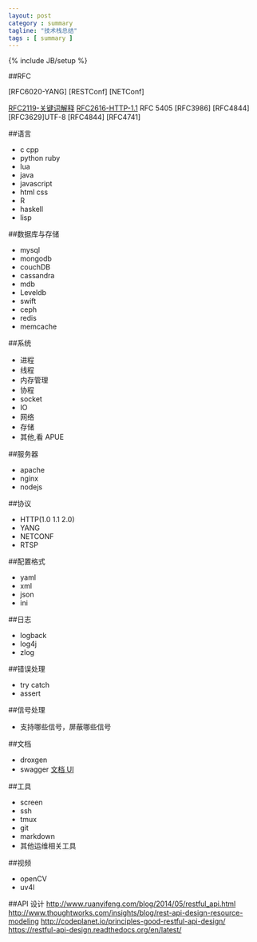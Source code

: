 ```yaml
---
layout: post
category : summary
tagline: "技术栈总结"
tags : [ summary ]
---
```


{% include JB/setup %}

##RFC

[RFC6020-YANG]
[RESTConf]
[NETConf]


[RFC2119-关键词解释](http://www.ietf.org/rfc/rfc2119.txt)
[RFC2616-HTTP-1.1]()
RFC 5405
[RFC3986]
[RFC4844]
[RFC3629]UTF-8
[RFC4844]
[RFC4741]

##语言

* c cpp
* python ruby
* lua
* java
* javascript
* html css
* R
* haskell
* lisp

##数据库与存储

* mysql
* mongodb
* couchDB
* cassandra
* mdb
* Leveldb
* swift
* ceph
* redis
* memcache

##系统

* 进程
* 线程
* 内存管理
* 协程
* socket
* IO
* 网络
* 存储
* 其他,看 APUE

##服务器

* apache
* nginx
* nodejs

##协议

* HTTP(1.0 1.1 2.0)
* YANG
* NETCONF
* RTSP

##配置格式

* yaml
* xml
* json
* ini

##日志

* logback
* log4j
* zlog

##错误处理

* try catch
* assert

##信号处理

* 支持哪些信号，屏蔽哪些信号

##文档

* droxgen
* swagger [文档 UI](https://github.com/swagger-api)

##工具

* screen
* ssh
* tmux
* git
* markdown
* 其他运维相关工具

##视频

* openCV
* uv4l

##API 设计
http://www.ruanyifeng.com/blog/2014/05/restful_api.html
http://www.thoughtworks.com/insights/blog/rest-api-design-resource-modeling
http://codeplanet.io/principles-good-restful-api-design/
https://restful-api-design.readthedocs.org/en/latest/
